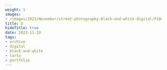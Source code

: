 ```yaml
---
weight: 1
images:
- /images/2023/November/street-photography-black-and-white-digital/P1040724.JPG
title: D
hideTitle: true
date: 2023-11-10
tags:
- archive
- digital
- black-and-white
- tartu
- portfolio
---
```

